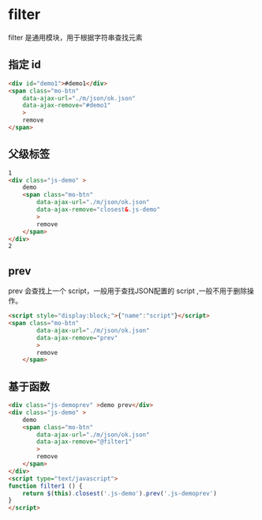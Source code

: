 # filter

filter 是通用模块，用于根据字符串查找元素

## 指定 id

````html
<div id="demo1">#demo1</div>
<span class="mo-btn" 
	data-ajax-url="./m/json/ok.json"
	data-ajax-remove="#demo1"
	>
	remove
</span>
````

## 父级标签

````html
1
<div class="js-demo" >
	demo
	<span class="mo-btn" 
		data-ajax-url="./m/json/ok.json"
		data-ajax-remove="closest&.js-demo"
		>
		remove
	</span>
</div>
2
````
## prev

prev 会查找上一个 script，一般用于查找JSON配置的 script ,一般不用于删除操作。


````html
<script style="display:block;">{"name":"script"}</script>
<span class="mo-btn" 
		data-ajax-url="./m/json/ok.json"
		data-ajax-remove="prev"
		>
		remove
	</span>
````

## 基于函数

````html
<div class="js-demoprev" >demo prev</div>
<div class="js-demo" >
	demo
	<span class="mo-btn" 
		data-ajax-url="./m/json/ok.json"
		data-ajax-remove="@filter1"
		>
		remove
	</span>
</div>
<script type="text/javascript">
function filter1 () {
	return $(this).closest('.js-demo').prev('.js-demoprev')
}
</script>
````